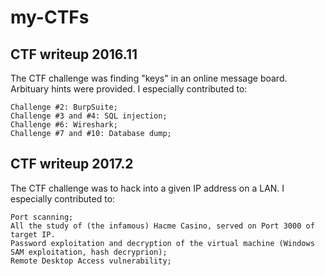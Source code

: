 # my-CTFs

## CTF writeup 2016.11

The CTF challenge was finding "keys" in an online message board. Arbituary hints were provided.
I especially contributed to:
	
	Challenge #2: BurpSuite;
	Challenge #3 and #4: SQL injection;
	Challenge #6: Wireshark;
	Challenge #7 and #10: Database dump;

## CTF writeup 2017.2

The CTF challenge was to hack into a given IP address on a LAN. 
I especially contributed to:

	Port scanning;
	All the study of (the infamous) Hacme Casino, served on Port 3000 of target IP.
	Password exploitation and decryption of the virtual machine (Windows SAM exploitation, hash decryprion);
	Remote Desktop Access vulnerability;
